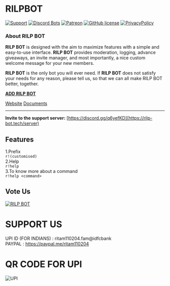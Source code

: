 # RILPBOT

[![Support](https://discordapp.com/api/guilds/741999360539099199/widget.png?style=shield)](https://discord.gg/q6yefKD) 
[![Discord Bots](https://top.gg/api/widget/servers/718501137484873748.svg)](https://top.gg/bot/718501137484873748)
[![Patreon](https://img.shields.io/badge/Donate-Patreon-orange.svg)](https://www.patreon.com/rilpbot) 
[![GitHub license](https://img.shields.io/github/license/RILP-DEVELOPMENT/RILPBOT.svg)](https://github.com/RILP-DEVELOPMENT/RILPBOT/blob/main/LICENSE)
[![PrivacyPolicy](https://img.shields.io/badge/Privacy%20Policy--lightgrey.svg?style=social)](https://rilp-bot.tech/privacy)

### About **RILP BOT**

**RILP BOT** is designed with the aim to maximize features with a simple and easy-to-use interface. **RILP BOT** provides moderation, logging, advance giveaways, an invite manager, and most importantly, a nice custom welcome message for your new members.

**RILP BOT** is the only bot you will ever need. If **RILP BOT** does not satisfy your needs for any reason, please tell us, so that we can all make RILP BOT better, together.

**[ADD RILP BOT](https://rilp-bot.tech/invite)**

[Website](https://rilp-bot.tech)
[Documents](https://rilp-bot.tech/docs)

___
**Invite to the support server:**
[https://discord.gg/q6yefKD](https://rilp-bot.tech/server)

## Features
1.Prefix\
`r!(customised)`\
2.Help\
`r!help`\
3.To know more about a command\
`r!help <command>`

## Vote Us
[![RILP BOT](https://top.gg/api/widget/718501137484873748.svg)](https://top.gg/bot/718501137484873748)

# SUPPORT US 
UPI ID (FOR INDIANS) : ritam110204.fam@idfcbank \
PAYPAL : https://paypal.me/ritam110204

# QR CODE FOR UPI
![UPI](https://i.imgur.com/ytAHqLB.png)
